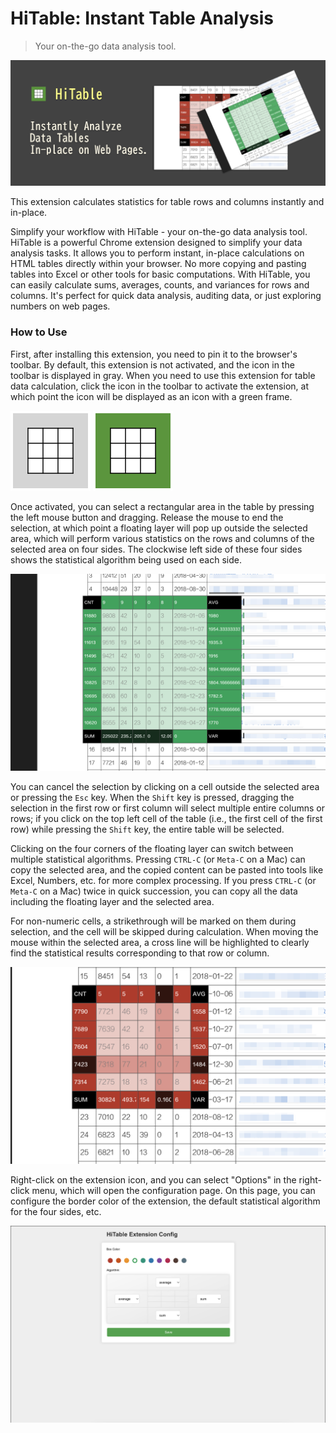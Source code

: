 HiTable: Instant Table Analysis
===

> Your on-the-go data analysis tool.

![](docs/assets/tile-1.png)

This extension calculates statistics for table rows and columns instantly and in-place.

Simplify your workflow with HiTable - your on-the-go data analysis tool.
HiTable is a powerful Chrome extension designed to simplify your data analysis tasks. It allows you to perform instant, in-place calculations on HTML tables directly within your browser. No more copying and pasting tables into Excel or other tools for basic computations. With HiTable, you can easily calculate sums, averages, counts, and variances for rows and columns. It's perfect for quick data analysis, auditing data, or just exploring numbers on web pages. 

### How to Use

First, after installing this extension, you need to pin it to the browser's toolbar. By default, this extension is not activated, and the icon in the toolbar is displayed in gray. When you need to use this extension for table data calculation, click the icon in the toolbar to activate the extension, at which point the icon will be displayed as an icon with a green frame.

![](src/assets/inactive.png)
![](src/assets/active.png)

Once activated, you can select a rectangular area in the table by pressing the left mouse button and dragging. Release the mouse to end the selection, at which point a floating layer will pop up outside the selected area, which will perform various statistics on the rows and columns of the selected area on four sides. The clockwise left side of these four sides shows the statistical algorithm being used on each side.

![](docs/assets/screenshot-1.png)

You can cancel the selection by clicking on a cell outside the selected area or pressing the `Esc` key. When the `Shift` key is pressed, dragging the selection in the first row or first column will select multiple entire columns or rows; if you click on the top left cell of the table (i.e., the first cell of the first row) while pressing the `Shift` key, the entire table will be selected.

Clicking on the four corners of the floating layer can switch between multiple statistical algorithms. Pressing `CTRL-C` (or `Meta-C` on a Mac) can copy the selected area, and the copied content can be pasted into tools like Excel, Numbers, etc. for more complex processing. If you press `CTRL-C` (or `Meta-C` on a Mac) twice in quick succession, you can copy all the data including the floating layer and the selected area.

For non-numeric cells, a strikethrough will be marked on them during selection, and the cell will be skipped during calculation. When moving the mouse within the selected area, a cross line will be highlighted to clearly find the statistical results corresponding to that row or column.

![](docs/assets/screenshot-2.png)

Right-click on the extension icon, and you can select "Options" in the right-click menu, which will open the configuration page. On this page, you can configure the border color of the extension, the default statistical algorithm for the four sides, etc.

![](docs/assets/config-en.png)